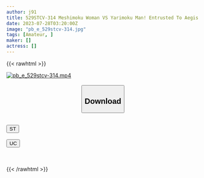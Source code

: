 ```yaml
---
author: j91
title: 529STCV-314 Meshimoku Woman VS Yarimoku Man! Entrusted To Aegis Gal Who Will Never Let You Fuck The Limit Explosion → Runaway Sex! Yuru Kawa Beauty With Beautiful Breasts Slender Body Like A Picture! Pleasant Stimulation Of Ji Po & Nipples With A Sticky Tongue Technique! Convulsions Convulsions Convulsions Convulsions Convulsions In The Confirmed Favorite Ji ● Port That You Can Not Insert! ! [Gal Hame Revengers] [Karen]
date: 2023-07-28T03:20:00Z
image: "pb_e_529stcv-314.jpg"
tags: [Amateur, ]
maker: []
actress: []
---
```



{{< rawhtml >}}

<div class="video" data-videoid="Y618yJ98K9cvMWy">
    <a href="javascript:;">
        <img src="https://my.j91.asia/posts/pb_e_529stcv-314/pb_e_529stcv-314.jpg" width="WIDTH" height="HEIGHT" alt="pb_e_529stcv-314.mp4" loading="lazy">
    </a>
</div>

<script type="text/javascript" src="https://j91.asia/asset/on-demand-st.js"></script>

<br>
  <link rel="stylesheet" href="https://j91.asia/asset/bs5.css">
  
  <center>
  <button class="btn btn-primary" type="button" data-bs-toggle="collapse" data-bs-target=".multi-collapse" aria-expanded="false" aria-controls="multiCollapseExample1 multiCollapseExample2"><h2>Download</h2></button></center>
</p>
<div class="row">
  <div class="col">
    <div class="collapse multi-collapse" id="multiCollapseExample1">
      <div class="card card-body">
	      	      <br>
<div class="buttons">  
<a href="https://streamtape.to/v/Y618yJ98K9cvMWy"><button class="btn-hover color-3"><i class="fa fa-download"></i> ST</button></a></div>
    </div>
  </div>
</div>
  <div class="col">
    <div class="collapse multi-collapse" id="multiCollapseExample2">
      <div class="card card-body">
	      <br>
<div class="buttons">
    <a href="https://userscloud.com/8n08vqb6atd2"><button class="btn-hover color-9"><i class="fa fa-download"></i> UC</button></a></div>
<br><br>
      </div>
    </div>
  </div>
</div>

{{< /rawhtml >}}